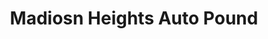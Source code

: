 ---
title: "Madiosn Heights Auto Pound"
url: /madison-heights/madiosn-heights-auto-pound/
shop: car repair
---